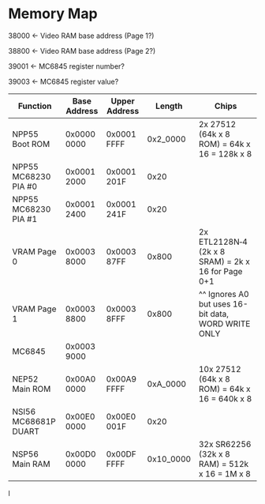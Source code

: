 # Memory Map

38000 <- Video RAM base address (Page 1?)

38800 <- Video RAM base address (Page 2?)

39001 <- MC6845 register number?

39003 <- MC6845 register value?

| Function             | Base Address | Upper Address | Length    | Chips                                               |
| -------------------- | ------------ | ------------- | --------- | --------------------------------------------------- |
| NPP55 Boot ROM       | 0x0000 0000  | 0x0001 FFFF   | 0x2_0000  | 2x 27512 (64k x 8 ROM) = 64k x 16 = 128k x 8        |
| NPP55 MC68230 PIA #0 | 0x0001 2000  | 0x0001 201F   | 0x20      |                                                     |
| NPP55 MC68230 PIA #1 | 0x0001 2400  | 0x0001 241F   | 0x20      |                                                     |
| VRAM Page 0          | 0x0003 8000  | 0x0003 87FF   | 0x800     | 2x ETL2128N‑4 (2k x 8 SRAM) = 2k x 16 for Page 0+1  |
| VRAM Page 1          | 0x0003 8800  | 0x0003 8FFF   | 0x800     | ^^ Ignores A0 but uses 16-bit data, WORD WRITE ONLY |
| MC6845               | 0x0003 9000  |               |           |                                                     |
| NEP52 Main ROM       | 0x00A0 0000  | 0x00A9 FFFF   | 0xA_0000  | 10x 27512 (64k x 8 ROM) = 64k x 16 = 640k x 8       |
| NSI56 MC68681P DUART | 0x00E0 0000  | 0x00E0 001F   | 0x20      |                                                     |
| NSP56 Main RAM       | 0x00D0 0000  | 0x00DF FFFF   | 0x10_0000 | 32x SR62256 (32k x 8 RAM) = 512k x 16 = 1M x 8      |

l